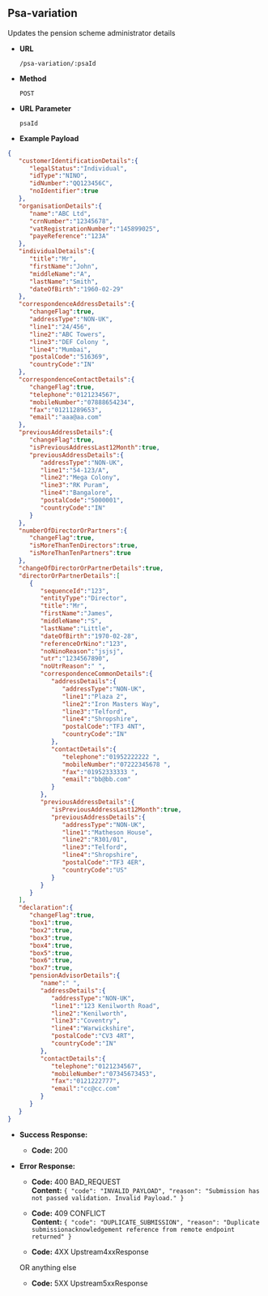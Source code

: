Psa-variation
-----------------------
Updates the pension scheme administrator details

* **URL**

  `/psa-variation/:psaId`

* **Method**

  `POST`
  
* **URL Parameter**

  `psaId`

* **Example Payload**

```json
{
   "customerIdentificationDetails":{
      "legalStatus":"Individual",
      "idType":"NINO",
      "idNumber":"QQ123456C",
      "noIdentifier":true
   },
   "organisationDetails":{
      "name":"ABC Ltd",
      "crnNumber":"12345678",
      "vatRegistrationNumber":"145899025",
      "payeReference":"123A"
   },
   "individualDetails":{
      "title":"Mr",
      "firstName":"John",
      "middleName":"A",
      "lastName":"Smith",
      "dateOfBirth":"1960-02-29"
   },
   "correspondenceAddressDetails":{
      "changeFlag":true,
      "addressType":"NON-UK",
      "line1":"24/456",
      "line2":"ABC Towers",
      "line3":"DEF Colony ",
      "line4":"Mumbai",
      "postalCode":"516369",
      "countryCode":"IN"
   },
   "correspondenceContactDetails":{
      "changeFlag":true,
      "telephone":"0121234567",
      "mobileNumber":"07888654234",
      "fax":"01211289653",
      "email":"aaa@aa.com"
   },
   "previousAddressDetails":{
      "changeFlag":true,
      "isPreviousAddressLast12Month":true,
      "previousAddressDetails":{
         "addressType":"NON-UK",
         "line1":"54-123/A",
         "line2":"Mega Colony",
         "line3":"RK Puram",
         "line4":"Bangalore",
         "postalCode":"5000001",
         "countryCode":"IN"
      }
   },
   "numberOfDirectorOrPartners":{
      "changeFlag":true,
      "isMoreThanTenDirectors":true,
      "isMoreThanTenPartners":true
   },
   "changeOfDirectorOrPartnerDetails":true,
   "directorOrPartnerDetails":[
      {
         "sequenceId":"123",
         "entityType":"Director",
         "title":"Mr",
         "firstName":"James",
         "middleName":"S",
         "lastName":"Little",
         "dateOfBirth":"1970-02-28",
         "referenceOrNino":"123",
         "noNinoReason":"jsjsj",
         "utr":"1234567890",
         "noUtrReason":" ",
         "correspondenceCommonDetails":{
            "addressDetails":{
               "addressType":"NON-UK",
               "line1":"Plaza 2",
               "line2":"Iron Masters Way",
               "line3":"Telford",
               "line4":"Shropshire",
               "postalCode":"TF3 4NT",
               "countryCode":"IN"
            },
            "contactDetails":{
               "telephone":"01952222222 ",
               "mobileNumber":"07222345678 ",
               "fax":"01952333333 ",
               "email":"bb@bb.com"
            }
         },
         "previousAddressDetails":{
            "isPreviousAddressLast12Month":true,
            "previousAddressDetails":{
               "addressType":"NON-UK",
               "line1":"Matheson House",
               "line2":"R301/01",
               "line3":"Telford",
               "line4":"Shropshire",
               "postalCode":"TF3 4ER",
               "countryCode":"US"
            }
         }
      }
   ],
   "declaration":{
      "changeFlag":true,
      "box1":true,
      "box2":true,
      "box3":true,
      "box4":true,
      "box5":true,
      "box6":true,
      "box7":true,
      "pensionAdvisorDetails":{
         "name":" ",
         "addressDetails":{
            "addressType":"NON-UK",
            "line1":"123 Kenilworth Road",
            "line2":"Kenilworth",
            "line3":"Coventry",
            "line4":"Warwickshire",
            "postalCode":"CV3 4RT",
            "countryCode":"IN"
         },
         "contactDetails":{
            "telephone":"0121234567",
            "mobileNumber":"07345673453",
            "fax":"0121222777",
            "email":"cc@cc.com"
         }
      }
   }
}

```

* **Success Response:**

  * **Code:** 200 <br />

* **Error Response:**

  * **Code:** 400 BAD_REQUEST <br />
    **Content:** `{
                     "code": "INVALID_PAYLOAD",
                     "reason": "Submission has not passed validation. Invalid Payload."
                  }`

  * **Code:** 409 CONFLICT <br />
    **Content:** `{
                              "code": "DUPLICATE_SUBMISSION",
                              "reason": "Duplicate submissionacknowledgement reference from remote endpoint returned"
                          }`
    
  * **Code:** 4XX Upstream4xxResponse <br />

  OR anything else

  * **Code:** 5XX Upstream5xxResponse <br />